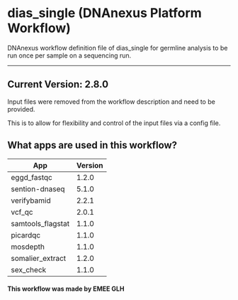 # dias_single (DNAnexus Platform Workflow)
DNAnexus workflow definition file of dias_single for germline analysis to be run once per sample on a sequencing run.

-------

## Current Version: 2.8.0
Input files were removed from the workflow description and need to be provided.

This is to allow for flexibility and control of the input files via a config file.

## What apps are used in this workflow?

|  App 	| Version  	|
|---	|---	|
|eggd_fastqc       |1.2.0|
|sention-dnaseq     |5.1.0|
|verifybamid        |2.2.1|
|vcf_qc 	        |2.0.1|
|samtools_flagstat  |1.1.0|
|picardqc           |1.1.0|
|mosdepth           |1.1.0|
|somalier_extract   |1.2.0|
|sex_check          |1.1.0|



#### This workflow was made by EMEE GLH

